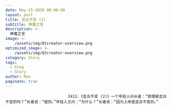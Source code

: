 ```yaml
---
date: May-25-2020 00:00:00
layout: post
title: 亘古不变 (2)
subtitle: 神寓之言
description: >-
  神寓之言
image: >-
    /assets/img/Qtcreator-overview.png
optimized_image: >-
    /assets/img/Qtcreator-overview.png
category: Story
tags:
  - blog
  - Story
author: Ron
paginate: true
---
```


							　　2412，《亘古不变 (2)》一个年轻人问长者：“真理是亘古不变的吗？”长者说：“是的。”年轻人又问：“为什么？”长者说：“因为上帝是亘古不变的。”
							
							
						